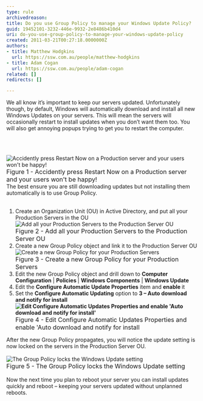 ```yaml
---
type: rule
archivedreason: 
title: Do you use Group Policy to manage your Windows Update Policy?
guid: 19452101-3232-446e-9932-2e8486b410d4
uri: do-you-use-group-policy-to-manage-your-windows-update-policy
created: 2011-03-21T00:27:18.0000000Z
authors:
- title: Matthew Hodgkins
  url: https://ssw.com.au/people/matthew-hodgkins
- title: Adam Cogan
  url: https://ssw.com.au/people/adam-cogan
related: []
redirects: []

---
```



We all know it’s important to keep our servers updated. Unfortunately though, by default, Windows will automatically download and install all new Windows Updates on your servers. This will mean the servers will occasionally restart to install updates when you don’t want them too. You will also get annoying popups trying to get you to restart the computer. 

<br><excerpt class='endintro'></excerpt><br>

  <img alt=" Accidently press Restart Now on a Production server and your users won't be happy!" src="/ITAndNetworking/RulesToBetterWindowsServers/PublishingImages/updates-restart.jpg" /> <br>
<font class="ms-rteCustom-FigureBad" size="+0">Figure 1 - Accidently press Restart Now on a Production server and your users won't be happy!</font><br>
The best ensure you are still downloading updates but not installing them automatically is to use Group Policy.&#160;<br>
<br>
<ol>
    <li>Create an Organization Unit (OU) in Active Directory, and put all your Production Servers in the OU<br><img alt="Add all your Production Servers to the Production Server OU" src="/ITAndNetworking/RulesToBetterWindowsServers/PublishingImages/updates-adou.jpg" /><br>
    <font class="ms-rteCustom-FigureNormal" size="+0">Figure 2 - Add all your Production Servers to the Production Server OU</font> </li>
    <li>Create a new Group Policy object and link it to the Production Server OU<br>
    <img alt="Create a new Group Policy for your Production Servers" src="/ITAndNetworking/RulesToBetterWindowsServers/PublishingImages/updates-gpo.jpg" /><br>
    <font class="ms-rteCustom-FigureNormal" size="+0">Figure 3 - Create a new Group Policy for your Production Servers</font> </li>
    <li>Edit the new Group Policy object and drill down to <strong>Computer Configuration</strong> | <strong>Policies </strong>| <strong>Windows Components</strong> | <strong>Windows Update</strong> </li>
    <li>Edit the <strong>Configure Automatic Update Properties</strong> item and <strong>enable </strong>it </li>
    <li>Set the <strong>Configure Automatic Updating</strong> option to <strong>3 – Auto download and notify for install<br>
    <img alt="Edit Configure Automatic Updates Properties and enable 'Auto download and notify for install'" src="/ITAndNetworking/RulesToBetterWindowsServers/PublishingImages/updates-editgp.jpg" /><br>
    </strong><font class="ms-rteCustom-FigureNormal" size="+0">Figure 4 - Edit Configure Automatic Updates Properties and enable 'Auto download and notify for install</font> </li>
</ol>
After the new Group Policy propagates, you will notice the update setting is now locked on the servers in the Production Server OU.&#160;<br>
<br>
<img alt="The Group Policy locks the Windows Update setting" src="/ITAndNetworking/RulesToBetterWindowsServers/PublishingImages/updates-updatesforced.jpg" /><br>
<font class="ms-rteCustom-FigureGood" size="+0">Figure 5 - The Group Policy locks the Windows Update setting<br>
</font><br>
Now the next time you plan to reboot your server you can install updates quickly and reboot – keeping your servers updated without unplanned reboots. 



